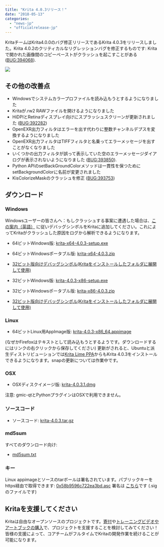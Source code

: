 ```yaml
---
title: "Krita 4.0.3リリース！"
date: "2018-05-13"
categories: 
  - "news-jp"
  - "officialrelease-jp"
---
```


KritaチームはKrita4.0.0のバグ修正リリースであるKrita 4.0.3をリリースしました。Krita 4.0.2のクリティカルなリグレッションバグを修正するものです: Kritaで開かれた画像間のコピーペーストがクラッシュを起こすことがある ([BUG:394068](https://bugs.kde.org/show_bug.cgi?id=394068)).

[![](/images/posts/2018/kiki_4.0_sm-1-1024x463.png)](/images/posts/2018/kiki_4.0_sm-1-1024x463.png)

## その他の改善点

- Windowsでシステムカラープロファイルを読み込もうとするようになりました
- Kritaが.rw2 RAWファイルを開けるようになりました
- HiDPIとRetinaディスプレイ向けにスプラッシュスクリーンが更新されました ([BUG:392282](https://bugs.kde.org/show_bug.cgi?id=392282))
- OpenEXR出力フィルタはエラーを出す代わりに整数チャンネルデプスを変換するようになりました
- OpenEXR出力フィルタはTIFFフィルタと名乗ってエラーメッセージを出すことがなくなりました
- いくつかの出力フィルタが誤って表示していた空のエラーメッセージダイアログが表示されないようになりました ([BUG:393850](https://bugs.kde.org/show_bug.cgi?id=393850)).
- Python APIのsetBackGroundColorメソッドは一貫性を保つためにsetBackgroundColorに名前が変更されました
- KisColorizeMaskのクラッシュを修正 ([BUG:393753](https://bugs.kde.org/show_bug.cgi?id=393753))

## ダウンロード

### Windows

Windowsユーザーの皆さんへ：もしクラッシュする事案に遭遇した場合は、[この案内（英語）](https://docs.krita.org/Dr._Mingw_debugger) に従いデバッグシンボルをKritaに追加してください。これによってKritaがクラッシュした原因をログから解析できるようになります。

- 64ビットWindows版: [krita-x64-4.0.3-setup.exe](https://download.kde.org/stable/krita/4.0.3/krita-x64-4.0.3-setup.exe)
- 64ビットWindowsポータブル版: [krita-x64-4.0.3.zip](https://download.kde.org/stable/krita/4.0.3/krita-x64-4.0.3.zip)
- [32ビット版向けデバッグシンボル(Kritaをインストールしたフォルダに展開して使用)](https://download.kde.org/stable/krita/4.0.3/krita-x64-4.0.3-dbg.zip)

- 32ビットWindows版: [krita-4.0.3-x86-setup.exe](https://download.kde.org/stable/krita/4.0.3/krita-x86-4.0.3-setup.exe)
- 32ビットWindowsポータブル版: [krita-x86-4.0.3.zip](https://download.kde.org/stable/krita/4.0.3/krita-x86-4.0.3.zip)
- [32ビット版向けデバッグシンボル(Kritaをインストールしたフォルダに展開して使用)](https://download.kde.org/stable/krita/4.0.3/krita-x86-4.0.3-dbg.zip)

### Linux

- 64ビットLinux用AppImage版: [krita-4.0.3-x86_64.appimage](https://download.kde.org/stable/krita/4.0.3/krita-4.0.3-x86_64.appimage)

(なぜかFirefoxはテキストとして読み込もうとするようです。ダウンロードするにはリンクの右クリックから保存してください) 更新がされると、Ubuntuと派生ディストリビューションでは[Krita Lime PPA](https://launchpad.net/%7Ekritalime/+archive/ubuntu/ppa)からもKrita 4.0.3をインストールできるようになります。snapの更新については作業中です。

### OSX

- OSXディスクイメージ版: [krita-4.0.3.1.dmg](https://download.kde.org/stable/krita/4.0.3/krita-4.0.3.1.dmg)

注意: gmic-qtとPythonプラグインはOSXで利用できません。

### ソースコード

- ソースコード: [krita-4.0.3.tar.gz](https://download.kde.org/stable/krita/4.0.3/krita-4.0.3.tar.gz)

### md5sum

すべてのダウンロード向け:

- [md5sum.txt](https://download.kde.org/stable/krita/4.0.3/md5sum.txt)

### キー

Linux appimageとソースのtarボールは署名されています。パブリックキーをhttps経由で取得できます: [0x58b9596c722ea3bd.asc](https://share.kde.org/index.php/s/fJ99V5mZvuyD0z8) 署名は [こちら](http://download.kde.org/stable/krita/4.0.3/)です (.sigのファイルです)

## Kritaを支援してください

Kritaは自由なオープンソースのプロジェクトです。[寄付](https://krita.org/jp/support-us-jp/donations-jp/)や[トレーニングビデオやアートブックの購入](https://krita.org/jp/support-us-jp/shop-jp/)で、プロジェクトを支援することを検討してみてください！皆様の支援によって、コアチームがフルタイムでKritaの開発作業を続けることが可能になります。
